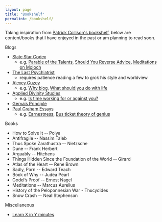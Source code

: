 ```yaml
---
layout: page
title: "Bookshelf"
permalink: /bookshelf/
---
```


Taking inspiration from [Patrick Collison's bookshelf](https://patrickcollison.com/bookshelf), below 
are content/books that I have enjoyed in the past or am planning to read soon.

Blogs
- [Slate Star Codex](https://slatestarcodex.com/)
    - e.g. [Parable of the Talents](https://slatestarcodex.com/2015/01/31/the-parable-of-the-talents/),  [Should You Reverse Advice](https://slatestarcodex.com/2014/03/24/should-you-reverse-any-advice-you-hear/), [Meditations on Moloch](https://slatestarcodex.com/2014/07/30/meditations-on-moloch/)
- [The Last Psychiatrist](https://thelastpsychiatrist.com/)
    - requires patience reading a few to grok his style and worldview
- [Alexey Guzey](https://guzey.com/) 
    - e.g. [Why blog](https://guzey.com/personal/why-have-a-blog/), [What should you do with life](https://guzey.com/personal/what-should-you-do-with-your-life/)
- [Applied Divinity Studies](https://applieddivinitystudies.com/)
    - e.g. [Is time working for or against you?](https://applieddivinitystudies.com/time/)
- [Gervais Principle](https://www.ribbonfarm.com/2009/10/07/the-gervais-principle-or-the-office-according-to-the-office/)
- [Paul Graham Essays](http://www.paulgraham.com/articles.html)
    - e.g. [Earnestness](http://www.paulgraham.com/earnest.html), [Bus ticket theory of genius](http://www.paulgraham.com/genius.html)

Books
- How to Solve It -- Polya
- Antifragile -- Nassim Taleb
- Thus Spoke Zarathustra -- Nietzsche
- Dune -- Frank Herbert
- Arguably -- Hitchens
- Things Hidden Since the Foundation of the World -- Girard
- Atlas of the Heart -- Rene Brown
- Sadly, Porn -- Edward Teach
- Book of Why -- Judea Pearl
- Godel’s Proof -- Ernest Nagel
- Meditations -- Marcus Aurelius
- History of the Peloponnesian War - Thucydides
- Snow Crash -- Neal Stephenson

Miscellaneous
- [Learn X in Y minutes](https://learnxinyminutes.com/)

